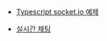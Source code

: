 * [Typescript socket.io 예제](https://github.com/ckdqja135/Typescript-restful-starter/blob/master/mdfile/2020-04-14/socket.io.md)

* [실시간 채팅 ](https://github.com/ckdqja135/Typescript-restful-starter/blob/master/mdfile/2020-04-14/Socket.io.md)

